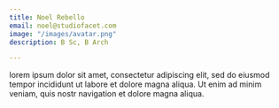 ```yaml
---
title: Noel Rebello
email: noel@studiofacet.com
image: "/images/avatar.png"
description: B Sc, B Arch

---
```


lorem ipsum dolor sit amet, consectetur adipiscing elit, sed do eiusmod tempor incididunt ut labore et dolore magna aliqua. Ut enim ad minim veniam, quis nostr navigation et dolore magna aliqua.
